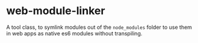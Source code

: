 # web-module-linker

A tool class, to symlink modules out of the `node_modules` folder to use them in web apps as native es6 modules without transpiling.
